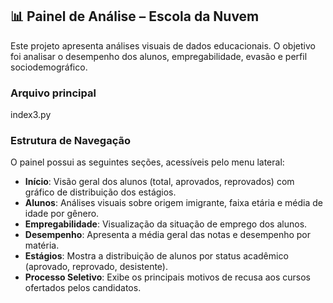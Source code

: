 ## 📊 Painel de Análise – Escola da Nuvem
Este projeto apresenta análises visuais de dados educacionais. O objetivo foi analisar o desempenho dos alunos, empregabilidade, evasão e perfil sociodemográfico.

### Arquivo principal
index3.py

### Estrutura de Navegação
O painel possui as seguintes seções, acessíveis pelo menu lateral:

- **Início**: Visão geral dos alunos (total, aprovados, reprovados) com gráfico de distribuição dos estágios.
- **Alunos**: Análises visuais sobre origem imigrante, faixa etária e média de idade por gênero.
- **Empregabilidade**: Visualização da situação de emprego dos alunos.
- **Desempenho**: Apresenta a média geral das notas e desempenho por matéria.
- **Estágios**: Mostra a distribuição de alunos por status acadêmico (aprovado, reprovado, desistente).
- **Processo Seletivo**: Exibe os principais motivos de recusa aos cursos ofertados pelos candidatos.
